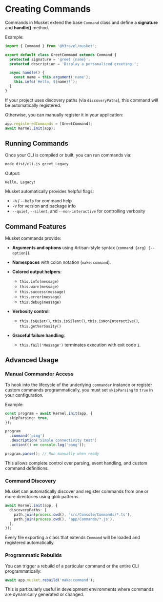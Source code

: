 # Creating Commands

Commands in Musket extend the base `Command` class and define a **signature** and **handle()** method.

Example:

```ts
import { Command } from '@h3ravel/musket';

export default class GreetCommand extends Command {
  protected signature = 'greet {name}';
  protected description = 'Display a personalized greeting.';

  async handle() {
    const name = this.argument('name');
    this.info(`Hello, ${name}!`);
  }
}
```

If your project uses discovery paths (via `discoveryPaths`),
this command will be automatically registered.

Otherwise, you can manually register it in your application:

```ts
app.registeredCommands = [GreetCommand];
await Kernel.init(app);
```

## Running Commands

Once your CLI is compiled or built, you can run commands via:

```bash
node dist/cli.js greet Legacy
```

Output:

```
Hello, Legacy!
```

Musket automatically provides helpful flags:

- `-h` / `--help` for command help
- `-V` for version and package info
- `--quiet`, `--silent`, and `--non-interactive` for controlling verbosity

## Command Features

Musket commands provide:

- **Arguments and options** using Artisan-style syntax (`command {arg} {--option}`).
- **Namespaces** with colon notation (`make:command`).
- **Colored output helpers**:

  - `this.info(message)`
  - `this.warn(message)`
  - `this.success(message)`
  - `this.error(message)`
  - `this.debug(message)`

- **Verbosity control**:

  - `this.isQuiet()`, `this.isSilent()`, `this.isNonInteractive()`, `this.getVerbosity()`

- **Graceful failure handling**:

  - `this.fail('Message')` terminates execution with exit code `1`.

## Advanced Usage

### Manual Commander Access

To hook into the lifecycle of the underlying `commander` instance or register custom commands programmatically,
you must set `skipParsing` to `true` in your configuration.

Example:

```ts
const program = await Kernel.init(app, {
  skipParsing: true,
});

program
  .command('ping')
  .description('Simple connectivity test')
  .action(() => console.log('pong'));

program.parse(); // Run manually when ready
```

This allows complete control over parsing, event handling, and custom command definitions.

### Command Discovery

Musket can automatically discover and register commands from one or more directories using glob patterns.

```ts
await Kernel.init(app, {
  discoveryPaths: [
    path.join(process.cwd(), 'src/Console/Commands/*.ts'),
    path.join(process.cwd(), 'app/Commands/*.js'),
  ],
});
```

Every file exporting a class that extends `Command` will be loaded and registered automatically.

### Programmatic Rebuilds

You can trigger a rebuild of a particular command or the entire CLI programmatically:

```ts
await app.musket.rebuild('make:command');
```

This is particularly useful in development environments where commands are dynamically generated or changed.
